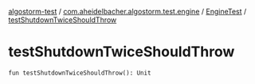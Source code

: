 [algostorm-test](../../index.md) / [com.aheidelbacher.algostorm.test.engine](../index.md) / [EngineTest](index.md) / [testShutdownTwiceShouldThrow](.)

# testShutdownTwiceShouldThrow

`fun testShutdownTwiceShouldThrow(): Unit`